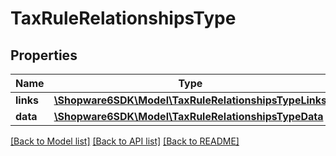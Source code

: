 # TaxRuleRelationshipsType

## Properties
Name | Type | Description | Notes
------------ | ------------- | ------------- | -------------
**links** | [**\Shopware6SDK\Model\TaxRuleRelationshipsTypeLinks**](TaxRuleRelationshipsTypeLinks.md) |  | [optional] 
**data** | [**\Shopware6SDK\Model\TaxRuleRelationshipsTypeData**](TaxRuleRelationshipsTypeData.md) |  | [optional] 

[[Back to Model list]](../../README.md#documentation-for-models) [[Back to API list]](../../README.md#documentation-for-api-endpoints) [[Back to README]](../../README.md)

